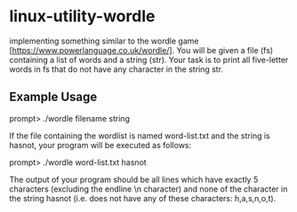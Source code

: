 # linux-utility-wordle
implementing something similar to the wordle game [https://www.powerlanguage.co.uk/wordle/]. You will be given a file (fs) containing a list of words and a string (str). Your task is to print all five-letter words in fs that do not have any character in the string str.

## Example Usage
prompt> ./wordle filename string

If the file containing the wordlist is named word-list.txt and the string is hasnot, your program will be executed as follows:

prompt> ./wordle word-list.txt hasnot

The output of your program should be all lines which have exactly 5 characters (excluding the endline \n character) and none of the character in the string hasnot (i.e. does not have any of these characters: h,a,s,n,o,t).
